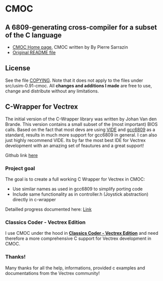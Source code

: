 # CMOC
## A 6809-generating cross-compiler for a subset of the C language

* [CMOC Home page](http://sarrazip.com/dev/cmoc.html), CMOC written by By Pierre Sarrazin
* [Original README file](README)


## License

See the file [COPYING](COPYING). Note that it does not apply to the files
under src/usim-0.91-cmoc.
All **changes and additions I made** are free to use, change and distribute without any limitations.


## C-Wrapper for Vectrex
The initial version of the C-Wrapper library was written by Johan Van den Brande.
This version contains a small subset of the (most important) BIOS calls.
Based on the fact that most devs are using [VIDE](http://vide.malban.de/) and [gcc6809](https://github.com/jmatzen/gcc6809) as a standard, results in much more support for gcc6809 in general.
I can also just highly recommend VIDE. Its by far the most best IDE for Vectrex development with an amazing set of feautures and a great support!

Github link [here](https://github.com/malbanGit/Vide)


### Project goal
The goal is to create a full working C Wrapper for Vectrex in CMOC:

* Use similar names as used in gcc6809 to simplify porting code
* Include same functionality as in controller.h (Joystick abstraction) directly in c-wrapper

Detailled progress documented here: [Link](https://docs.google.com/spreadsheets/d/1cExHWU5yljcQpqY_yl2xyezuNjqsNToQXfamVc6qApY/edit?usp=sharing)


### Classics Coder - Vectrex Edition
I use CMOC under the hood in [**Classics Coder - Vectrex Edition**](http://www.classicscoder.com) and need therefore a more comprehensive C support for Vectrex development in CMOC.


### Thanks!
Many thanks for all the help, informations, provided c examples and documentations from the Vectrex community!

